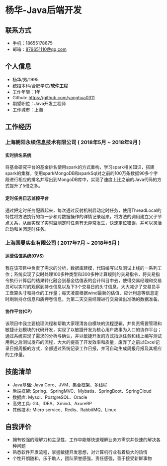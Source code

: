 # 杨华-Java后端开发

## 联系方式

- 手机：18655178675
- 邮箱：879651110@qq.com

## 个人信息

- 杨华/男/1995
- 统招本科/合肥学院/**软件工程**
- 工作年限：1年
- Github: https://github.com/yanghua0311
- 期望职位：Java开发工程师
- 工作城市：上海

## 工作经历

### 上海朝阳永续信息技术有限公司 ( 2018年5月 ~ 2018年9月 )

#### 实时排名系统

将基金研究平台的基金排名使用spark的方式重构，学习spark相关知识，搭建spark的集群，使用sparkMongoDB和sparkSql对之前的100万条数据90多个字段进行相应的排名并写出到MongoDB库中，实现了速度上比之前的Java代码的方式提升了5倍之多。

#### 定时任务日志监控平台

通过把定时任务配置起来，每次通过反射机制启动定时任务，使用ThreadLocal的特性将方法执行的每一步和对数据操作的详情记录起来，将方法的调用建立父子节点关系，从而实现了实时监测定时任务有无异常发生，快速定位错误，并可以灵活启动和关闭定时任务。

### 上海国曼实业有限公司 ( 2017年7月 ~ 2018年5月 )

#### 运营估值系统(OVS)

我在该项目中负责了需求的分析，数据库建模，代码编写以及测试上线的一系列工作；系统实现了实时处理100多种类型和300多种计算规则的交易指令，将交易指令执行计算后的结果转化融合到基金估值表的会计科目中去，使得交易经理和交易员可以实时的观察到持仓信息以及下3个交易日的头寸信息，大大减少了交易员手工盘算头寸和持仓的工作量；每天凌晨根据wind最新的估值、应计利息等信息定时刷新持仓信息和质押卷信息，为第二天交易经理进行交易做出准确的数据准备。

#### 协作平台(CP)

该项目中我主要梳理流程和帮助大家理清各自模块的流程逻辑，并负责需要管理和敏捷计划模块的代码开发，实现了以敏捷开发为核心用户故事为入口的协作平台；通过系统实现了需求的分析与确认，并以敏捷开发的方式指派任务和线上编写测试用例之后测试发布的流程，大大的提高了开发效率和质量，废弃了之前以Excel记录日报周报的方式，全部通过系统记录工作日报，并可自动生成周报月报及其相应的工作量。

## 技能清单

- Java基础: Java Core、JVM、集合框架、多线程
- 后端框架: Spring、SpringMVC、Mybatis、SpringBoot、SpringCloud
- 数据库: Mysql、PostgreSQL、Oracle
- 高效工具: Git、IDEA、Xmind、AxureRP
- 其他技术: Micro service、Redis、RabbitMQ、Linux

## 自我评价

- 拥有较强的理解力和主见性，工作中能够快速理解业务方需求并快速的解决各种问题
- 熟悉软件开发流程，掌握敏捷开发思想，对计算机行业有着极大的热情
- 个性开朗随和，乐于助人，团队荣誉感强，责任感强，善于接受新鲜事物


